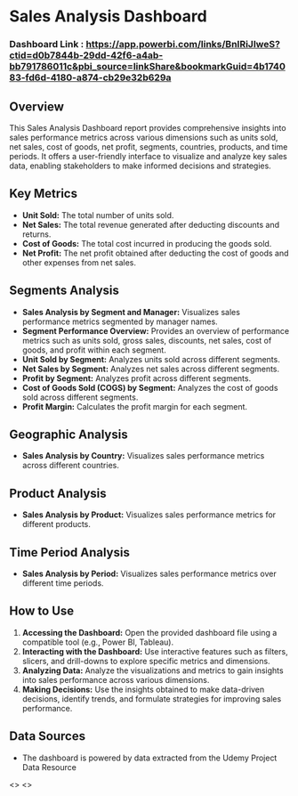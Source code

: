 

# Sales Analysis Dashboard

### Dashboard Link : https://app.powerbi.com/links/BnIRiJIweS?ctid=d0b7844b-29dd-42f6-a4ab-bb791786011c&pbi_source=linkShare&bookmarkGuid=4b174083-fd6d-4180-a874-cb29e32b629a

## Overview

This Sales Analysis Dashboard report provides comprehensive insights into sales performance metrics across various dimensions such as units sold, net sales, cost of goods, net profit, segments, countries, products, and time periods. It offers a user-friendly interface to visualize and analyze key sales data, enabling stakeholders to make informed decisions and strategies.

## Key Metrics

- **Unit Sold:** The total number of units sold.
- **Net Sales:** The total revenue generated after deducting discounts and returns.
- **Cost of Goods:** The total cost incurred in producing the goods sold.
- **Net Profit:** The net profit obtained after deducting the cost of goods and other expenses from net sales.

## Segments Analysis

- **Sales Analysis by Segment and Manager:** Visualizes sales performance metrics segmented by manager names.
- **Segment Performance Overview:** Provides an overview of performance metrics such as units sold, gross sales, discounts, net sales, cost of goods, and profit within each segment.
- **Unit Sold by Segment:** Analyzes units sold across different segments.
- **Net Sales by Segment:** Analyzes net sales across different segments.
- **Profit by Segment:** Analyzes profit across different segments.
- **Cost of Goods Sold (COGS) by Segment:** Analyzes the cost of goods sold across different segments.
- **Profit Margin:** Calculates the profit margin for each segment.

## Geographic Analysis

- **Sales Analysis by Country:** Visualizes sales performance metrics across different countries.

## Product Analysis

- **Sales Analysis by Product:** Visualizes sales performance metrics for different products.

## Time Period Analysis

- **Sales Analysis by Period:** Visualizes sales performance metrics over different time periods.

## How to Use

1. **Accessing the Dashboard:** Open the provided dashboard file using a compatible tool (e.g., Power BI, Tableau).
2. **Interacting with the Dashboard:** Use interactive features such as filters, slicers, and drill-downs to explore specific metrics and dimensions.
3. **Analyzing Data:** Analyze the visualizations and metrics to gain insights into sales performance across various dimensions.
4. **Making Decisions:** Use the insights obtained to make data-driven decisions, identify trends, and formulate strategies for improving sales performance.

## Data Sources

- The dashboard is powered by data extracted from the Udemy Project Data Resource

<<link for gif>>
<<link for video>>
<Dashboard Screenshots>